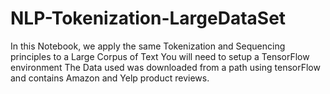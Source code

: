 # NLP-Tokenization-LargeDataSet
In this Notebook, we apply the same Tokenization and Sequencing principles to a Large Corpus of Text
You will need to setup a TensorFlow environment
The Data used was downloaded from a path using tensorFlow and contains Amazon and Yelp product reviews.
